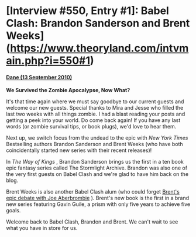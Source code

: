 # [Interview #550, Entry #1]: Babel Clash: Brandon Sanderson and Brent Weeks](https://www.theoryland.com/intvmain.php?i=550#1)

#### [Dane (13 September 2010)](http://bordersblog.com/scifi/2010/09/13/mira-grant-and-jesse-petersen/we-survived-the-zombie-apocalypse-now-what/)

**We Survived the Zombie Apocalypse, Now What?**

It's that time again where we must say goodbye to our current guests and welcome our new guests. Special thanks to Mira and Jesse who filled the last two weeks with all things zombie. I had a blast reading your posts and getting a peek into your world. Do come back again! If you have any last words (or zombie survival tips, or book plugs), we'd love to hear them.

Next up, we switch focus from the undead to the epic with
*New York Times*
Bestselling authors Brandon Sanderson and Brent Weeks (who have both coincidentally started new series with their recent releases)!

In
*The Way of Kings*
, Brandon Sanderson brings us the first in a ten book epic fantasy series called The Stormlight Archive. Brandon was also one of the very first guests on Babel Clash and we're glad to have him back on the blog.

Brent Weeks is also another Babel Clash alum (who could forget
[Brent's epic debate with Joe Aberbrombie](http://bordersblog.com/scifi/category/brent-weeks-and-joe-abercrombie/)
). Brent's new book is the first in a brand new series featuring Gavin Guile, a prism with only five years to achieve five goals.

Welcome back to Babel Clash, Brandon and Brent. We can't wait to see what you have in store for us.

